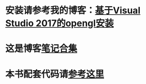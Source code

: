 
# 安装请参考我的博客：[基于Visual Studio 2017的opengl安装](https://blog.csdn.net/weixin_44848751/article/details/124830818?spm=1001.2014.3001.5501)
# 这是博客[笔记合集](https://blog.csdn.net/weixin_44848751/category_11825355.html)
# 本书配套代码请[参考这里](https://github.com/Doggerlas/OpenGL_Proj)
